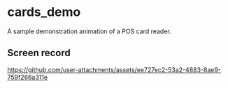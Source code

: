 # cards_demo

A sample demonstration animation of a POS card reader.

## Screen record
https://github.com/user-attachments/assets/ee727ec2-53a2-4883-8ae9-759f266a311e

